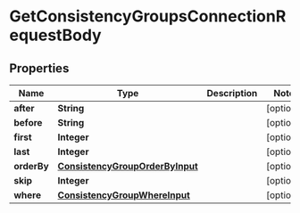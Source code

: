 

# GetConsistencyGroupsConnectionRequestBody


## Properties

Name | Type | Description | Notes
------------ | ------------- | ------------- | -------------
**after** | **String** |  |  [optional]
**before** | **String** |  |  [optional]
**first** | **Integer** |  |  [optional]
**last** | **Integer** |  |  [optional]
**orderBy** | [**ConsistencyGroupOrderByInput**](ConsistencyGroupOrderByInput.md) |  |  [optional]
**skip** | **Integer** |  |  [optional]
**where** | [**ConsistencyGroupWhereInput**](ConsistencyGroupWhereInput.md) |  |  [optional]



